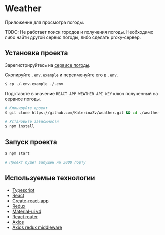 # Weather

Приложение для просмотра погоды.

TODO:
Не работает поиск городов и получения погоды. Необходимо либо найти другой сервис погоды, либо сделать proxy-сервер.

## Установка проекта

Зарегистрируйтесь на [сервисе погоды](https://yandex.ru/dev/weather/).

Скопируйте `.env.example` и переименуйте его в `.env`.

```bash
$ cp ./.env.example ./.env
```

Подставьте в значение `REACT_APP_WEATHER_API_KEY` ключ полученный на сервисе погоды.

```bash
# Клонируйте проект
$ git clone https://github.com/KaterinaZv/weather.git && cd ./weather

# Установите зависимости
$ npm install
```

## Запуск проекта

```bash
$ npm start

# Проект будет запущен на 3000 порту
```

## Используемые технологии

- [Typescript](https://www.typescriptlang.org/)
- [React](https://ru.reactjs.org/)
- [Create-react-app](https://create-react-app.dev/)
- [Redux](https://redux.js.org/)
- [Material-ui v4](https://material-ui.com/)
- [React router](https://reactrouter.com/)
- [Axios](https://axios-http.com/)
- [Axios redux middleware](https://github.com/svrcekmichal/redux-axios-middleware)